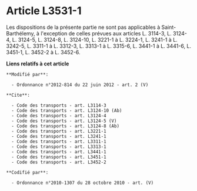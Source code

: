 # Article L3531-1

Les dispositions de la présente partie ne sont pas applicables à Saint-Barthélemy, à l'exception de celles prévues aux
articles L. 3114-3, L. 3124-4, L. 3124-5, L. 3124-8, L. 3124-10, L. 3221-1 à L. 3224-1, L. 3241-1 à L. 3242-5, L. 3311-1 à L.
3312-3, L. 3313-1 à L. 3315-6, L. 3441-1 à L. 3441-6, L. 3451-1, L. 3452-2 à L. 3452-6.

**Liens relatifs à cet article**

	**Modifié par**:

	  - Ordonnance n°2012-814 du 22 juin 2012 - art. 2 (V)

	**Cite**:

	  - Code des transports - art. L3114-3
	  - Code des transports - art. L3124-10 (Ab)
	  - Code des transports - art. L3124-4
	  - Code des transports - art. L3124-5 (V)
	  - Code des transports - art. L3124-8 (Ab)
	  - Code des transports - art. L3221-1
	  - Code des transports - art. L3241-1
	  - Code des transports - art. L3311-1
	  - Code des transports - art. L3313-1
	  - Code des transports - art. L3441-1
	  - Code des transports - art. L3451-1
	  - Code des transports - art. L3452-2

	**Codifié par**:

	  - Ordonnance n°2010-1307 du 28 octobre 2010 - art. (V)
